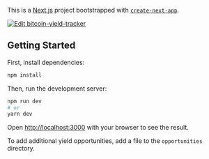 This is a [Next.js](https://nextjs.org/) project bootstrapped with [`create-next-app`](https://github.com/vercel/next.js/tree/canary/packages/create-next-app).

[![Edit bitcoin-yield-tracker](https://codesandbox.io/static/img/play-codesandbox.svg)](https://codesandbox.io/s/github/Michael-Neuman/bitcoin-yield-tracker/tree/main/?fontsize=14&hidenavigation=1&theme=dark)

## Getting Started

First, install dependencies:

```bash
npm install
```

Then, run the development server:

```bash
npm run dev
# or
yarn dev
```

Open [http://localhost:3000](http://localhost:3000) with your browser to see the result.

To add additional yield opportunities, add a file to the `opportunities` directory.